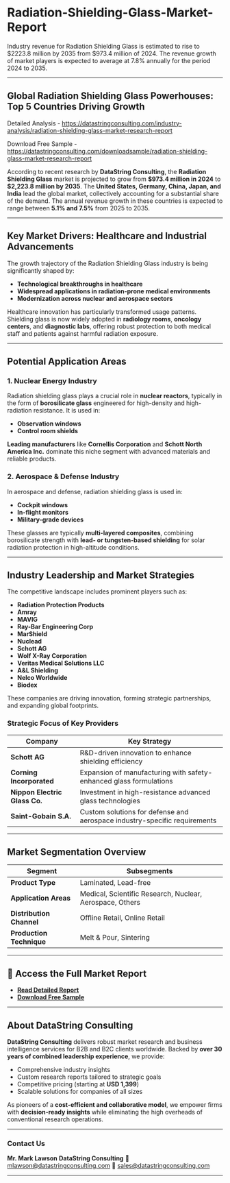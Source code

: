 # Radiation-Shielding-Glass-Market-Report
Industry revenue for Radiation Shielding Glass is estimated to rise to $2223.8 million by 2035 from $973.4 million of 2024. The revenue growth of market players is expected to average at 7.8% annually for the period 2024 to 2035.

---

## **Global Radiation Shielding Glass Powerhouses: Top 5 Countries Driving Growth**

Detailed Analysis - https://datastringconsulting.com/industry-analysis/radiation-shielding-glass-market-research-report

Download Free Sample - https://datastringconsulting.com/downloadsample/radiation-shielding-glass-market-research-report

According to recent research by **DataString Consulting**, the **Radiation Shielding Glass** market is projected to grow from **\$973.4 million in 2024** to **\$2,223.8 million by 2035**. The **United States, Germany, China, Japan, and India** lead the global market, collectively accounting for a substantial share of the demand. The annual revenue growth in these countries is expected to range between **5.1% and 7.5%** from 2025 to 2035.

---

## **Key Market Drivers: Healthcare and Industrial Advancements**

The growth trajectory of the Radiation Shielding Glass industry is being significantly shaped by:

* **Technological breakthroughs in healthcare**
* **Widespread applications in radiation-prone medical environments**
* **Modernization across nuclear and aerospace sectors**

Healthcare innovation has particularly transformed usage patterns. Shielding glass is now widely adopted in **radiology rooms**, **oncology centers**, and **diagnostic labs**, offering robust protection to both medical staff and patients against harmful radiation exposure.

---

## **Potential Application Areas**

### **1. Nuclear Energy Industry**

Radiation shielding glass plays a crucial role in **nuclear reactors**, typically in the form of **borosilicate glass** engineered for high-density and high-radiation resistance. It is used in:

* **Observation windows**
* **Control room shields**

**Leading manufacturers** like **Cornellis Corporation** and **Schott North America Inc.** dominate this niche segment with advanced materials and reliable products.

### **2. Aerospace & Defense Industry**

In aerospace and defense, radiation shielding glass is used in:

* **Cockpit windows**
* **In-flight monitors**
* **Military-grade devices**

These glasses are typically **multi-layered composites**, combining borosilicate strength with **lead- or tungsten-based shielding** for solar radiation protection in high-altitude conditions.

---

## **Industry Leadership and Market Strategies**

The competitive landscape includes prominent players such as:

* **Radiation Protection Products**
* **Amray**
* **MAVIG**
* **Ray-Bar Engineering Corp**
* **MarShield**
* **Nuclead**
* **Schott AG**
* **Wolf X-Ray Corporation**
* **Veritas Medical Solutions LLC**
* **A\&L Shielding**
* **Nelco Worldwide**
* **Biodex**

These companies are driving innovation, forming strategic partnerships, and expanding global footprints.

### **Strategic Focus of Key Providers**

| **Company**                   | **Key Strategy**                                                          |
| ----------------------------- | ------------------------------------------------------------------------- |
| **Schott AG**                 | R\&D-driven innovation to enhance shielding efficiency                    |
| **Corning Incorporated**      | Expansion of manufacturing with safety-enhanced glass formulations        |
| **Nippon Electric Glass Co.** | Investment in high-resistance advanced glass technologies                 |
| **Saint-Gobain S.A.**         | Custom solutions for defense and aerospace industry-specific requirements |

---

## **Market Segmentation Overview**

| **Segment**              | **Subsegments**                                          |
| ------------------------ | -------------------------------------------------------- |
| **Product Type**         | Laminated, Lead-free                                     |
| **Application Areas**    | Medical, Scientific Research, Nuclear, Aerospace, Others |
| **Distribution Channel** | Offline Retail, Online Retail                            |
| **Production Technique** | Melt & Pour, Sintering                                   |

---

## 📘 **Access the Full Market Report**

* [**Read Detailed Report**](https://datastringconsulting.com/industry-analysis/radiation-shielding-glass-market-research-report)
* [**Download Free Sample**](https://datastringconsulting.com/downloadsample/radiation-shielding-glass-market-research-report)

---

## **About DataString Consulting**

**DataString Consulting** delivers robust market research and business intelligence services for B2B and B2C clients worldwide. Backed by **over 30 years of combined leadership experience**, we provide:

* Comprehensive industry insights
* Custom research reports tailored to strategic goals
* Competitive pricing (starting at **USD 1,399**)
* Scalable solutions for companies of all sizes

As pioneers of a **cost-efficient and collaborative model**, we empower firms with **decision-ready insights** while eliminating the high overheads of conventional research operations.

---

### **Contact Us**

**Mr. Mark Lawson**
**DataString Consulting**
📧 [mlawson@datastringconsulting.com](mailto:mlawson@datastringconsulting.com)
📧 [sales@datastringconsulting.com](mailto:sales@datastringconsulting.com)

---


